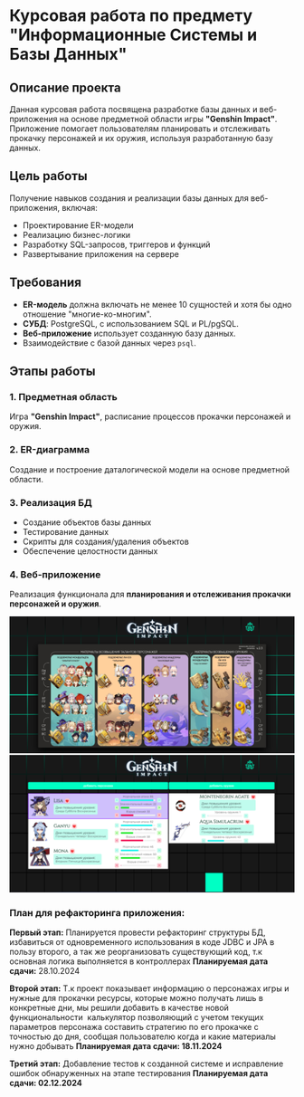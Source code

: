 # Курсовая работа по предмету "Информационные Системы и Базы Данных"

## Описание проекта
Данная курсовая работа посвящена разработке базы данных и веб-приложения на основе предметной области игры **"Genshin Impact"**. Приложение помогает пользователям планировать и отслеживать прокачку персонажей и их оружия, используя разработанную базу данных.

## Цель работы
Получение навыков создания и реализации базы данных для веб-приложения, включая:
- Проектирование ER-модели
- Реализацию бизнес-логики
- Разработку SQL-запросов, триггеров и функций
- Развертывание приложения на сервере

## Требования
- **ER-модель** должна включать не менее 10 сущностей и хотя бы одно отношение "многие-ко-многим".
- **СУБД**: PostgreSQL, с использованием SQL и PL/pgSQL.
- **Веб-приложение** использует созданную базу данных.
- Взаимодействие с базой данных через `psql`.

## Этапы работы

### 1. Предметная область
Игра **"Genshin Impact"**, расписание процессов прокачки персонажей и оружия.

### 2. ER-диаграмма
Создание и построение даталогической модели на основе предметной области.

### 3. Реализация БД
- Создание объектов базы данных
- Тестирование данных
- Скрипты для создания/удаления объектов
- Обеспечение целостности данных

### 4. Веб-приложение
Реализация функционала для **планирования и отслеживания прокачки персонажей и оружия**.

![Start](images/app.png)
![App](images/start.png)

### План для рефакторинга приложения:

**Первый этап:** Планируется провести рефакторинг структуры БД, избавиться от одновременного использования в коде JDBC и JPA в пользу второго, а так же реорганизовать существующий код, т.к основная логика выполняется в контроллерах
**Планируемая дата сдачи:** 28.10.2024

**Второй этап:** Т.к проект показывает информацию о персонажах игры и нужные для прокачки ресурсы, которые можно получать лишь в конкретные дни, мы решили добавить в качестве новой функциональности  калькулятор позволяющий с учетом текущих параметров персонажа составить стратегию по его прокачке с точностью до дня, сообщая пользователю когда и какие материалы нужно добывать
**Планируемая дата сдачи: 18.11.2024**

**Третий этап:** Добавление тестов к созданной системе и исправление ошибок обнаруженных на этапе тестирования
**Планируемая дата сдачи: 02.12.2024**
